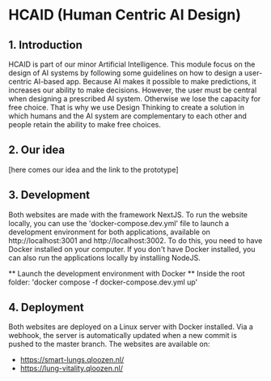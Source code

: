 # HCAID (Human Centric AI Design)

## 1. Introduction

HCAID is part of our minor Artificial Intelligence. This module focus on the design of AI systems by following some guidelines on how to design a user-centric AI-based app. Because AI makes it possible to make predictions, it increases our ability to make decisions. However, the user must be central when designing a prescribed AI system. Otherwise we lose the capacity for free choice. That is why we use Design Thinking to create a solution in which humans and the AI system are complementary to each other and people retain the ability to make free choices.

## 2. Our idea

[here comes our idea and the link to the prototype]

## 3. Development

Both websites are made with the framework NextJS. To run the website locally, you can use the 'docker-compose.dev.yml' file to launch a development environment for both applications, available on http://localhost:3001 and http://localhost:3002. To do this, you need to have Docker installed on your computer. If you don't have Docker installed, you can also run the applications locally by installing NodeJS.

** Launch the development environment with Docker **
Inside the root folder: 'docker compose -f docker-compose.dev.yml up'

## 4. Deployment

Both websites are deployed on a Linux server with Docker installed. Via a webhook, the server is automatically updated when a new commit is pushed to the master branch. The websites are available on:

- https://smart-lungs.qloozen.nl/
- https://lung-vitality.qloozen.nl/
